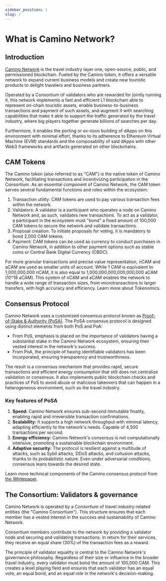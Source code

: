 ```yaml
---
sidebar_position: 1
slug: /
---
```


# What is Camino Network?

## Introduction

[Camino Network](https://camino.network/) is the travel industry layer one,
open-source, public, and permissioned blockchain. Fueled by the Camino token,
it offers a versatile network to expand current business models and create
new touristic products to delight travelers and business partners.

Operated by a Consortium of validators who are rewarded for jointly running
it, this network implements a fast and efficient L1 blockchain able to
represent on-chain touristic assets, enable business-to-business transactions
and payment of such assets, and augment it with searching capabilities that
make it able to support the traffic generated by the travel industry, where
big players together generate billions of searches per day.

Furthermore, it enables the porting or ex-novo building of dApps on this
environment with minimal effort, thanks to its adherence to Ethereum Virtual
Machine (EVM) standards and the composability of said dApps with other Web3
frameworks and artifacts generated on other blockchains.

## CAM Tokens

The Camino token (also referred to as "CAM") is the native token of Camino
Network, facilitating transactions and incentivizing participation in the
Consortium. As an essential component of Camino Network, the CAM token serves
several fundamental functions and roles within the ecosystem:

1. Transaction utility: CAM tokens are used to pay various transaction fees within the network.
2. Validators: A validator is a participant who operates a node on Camino Network and, as such, validates new transactions. To act as a validator, a participant in the ecosystem must "bond" a fixed amount of 100,000 CAM tokens to secure the network and validate transactions.
3. Proposal creation: To initiate proposals for voting, it is mandatory to bond 2,000 CAM tokens.
4. Payment: CAM tokens can be used as currency to conduct purchases in Camino Network, in addition to other payment options such as stable coins or Central Bank Digital Currency (CBDC).

For more granular transactions and precise value representation, nCAM and aCAM
are used as smaller units of account. While 1 CAM is equivalent to
1,000,000,000 nCAM, it is also equal to 1,000,000,000,000,000,000 aCAM
(10^18 aCAM). This system of nCAM and aCAM enables the network to handle a
wide range of transaction sizes, from microtransactions to larger transfers,
with high accuracy and efficiency. Learn more about Tokenomics.

## Consensus Protocol

Camino Network uses a customized consensus protocol known as
[Proof-of-Stake & Authority (PoSA)](https://coinmarketcap.com/academy/glossary/proof-of-stake-authority-posa).
The PoSA consensus protocol is designed using distinct elements from both PoS and PoA:

- From PoS, emphasis is placed on the importance of validators having a substantial stake in the Camino Network ecosystem, ensuring their vested interest in the network's success.
- From PoA, the principle of having identifiable validators has been incorporated, ensuring transparency and trustworthiness.

The result is a consensus mechanism that provides rapid, secure transactions
and efficient energy consumption that still does not centralize validation or
consensus. It also implements public blockchain checks and practices of PoS
to avoid abuse or malicious takeovers that can happen in a heterogeneous
environment, such as the travel industry.

### Key features of PoSA

1. **Speed:** Camino Network ensures sub-second immutable finality, enabling rapid and irreversible transaction confirmations.
2. **Scalability:** It supports a high network throughput with minimal latency, adapting efficiently to the network's needs. Capable of 4,500 transactions per second.
3. **Energy efficiency:** Camino Network's consensus is not computationally intensive, promoting a sustainable blockchain environment.
4. **Adaptive security:** The protocol is resilient against a multitude of attacks, such as Sybil attacks, DDoS attacks, and collusion attacks, thanks to its probabilistic nature. Even under adversarial conditions, consensus leans towards the desired state.

Learn more technical components of the Camino consensus protocol from [the Whitepaper](https://camino.network/static/docs/Camino_Network_Whitepaper.pdf#view=fit).

## The Consortium: Validators & governance

Camino Network is operated by a Consortium of travel industry-related
entities (the "Camino Consortium"). This structure ensures that each member
has a vested interest in the success and sustainability of Camino Network.

Consortium members contribute to the network by providing a validator node and
securing and validating transactions. In return for their services, they
receive an equal share (30%) of the transaction fees as a reward.

The principle of validator equality is central to the Camino Network's
governance philosophy. Regardless of their size or influence in the broader
travel industry, every validator must bond the amount of 100,000 CAM. This
creates a level playing field and ensures that each validator has an equal
vote, an equal bond, and an equal role in the network's decision-making.
